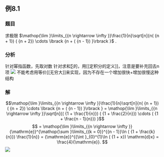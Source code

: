## 例8.1
### 题目
求极限 $\mathop{\lim }\limits_{{n \rightarrow \infty }}\frac{1}{n}\sqrt[n]{n( {n + 1}) ( {n + 2}) \cdots \lbrack {n + ( {n - 1}) }\rbrack }$ .
### 分析
针对幂指函数，先取对数
针对求和$\sum$的，用[[定积分的定义]]，注意是要补充回去n项
![](https://img.hwenyi.live/202410121121483.webp)
不能考虑用等价[[无穷大]]来实现，因为不存在一个增加很快+增加很慢这种结构
### 解
$$\mathop{\lim }\limits_{{n \rightarrow \infty }}\frac{1}{n}\sqrt[n]{n( {n + 1}) ( {n + 2}) \cdots \lbrack {n + ( {n - 1}) }\rbrack } = \mathop{\lim }\limits_{{n \rightarrow \infty }}\sqrt[n]{( {1 + \frac{1}{n}}) ( {1 + \frac{2}{n}}) \cdots ( {1 + \frac{n - 1}{n}}) }$$
$$
= \mathop{\lim }\limits_{{n \rightarrow \infty }}{\mathrm{e}}^{\mathop{\sum }\limits_{{k = 0}}^{{n - 1}}\ln ( {1 + \frac{k}{n}}) \frac{1}{n}} = {\mathrm{e}}^{{\int }_{0}^{1}\ln ( {1 + x}) \mathrm{d}x} = \frac{4}{\mathrm{e}}.
$$
![](https://img.hwenyi.live/202410121122465.webp)
